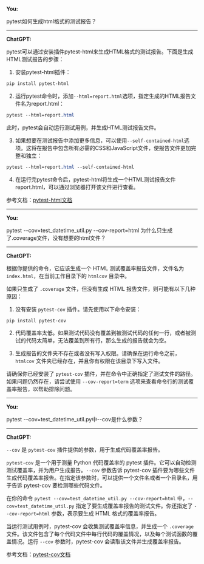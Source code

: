 **You:**

pytest如何生成html格式的测试报告？

* * *

**ChatGPT:**

pytest可以通过安装插件pytest-html来生成HTML格式的测试报告。下面是生成HTML测试报告的步骤：

1.  安装pytest-html插件：

```css
pip install pytest-html
```

2.  运行pytest命令时，添加`--html=report.html`选项，指定生成的HTML报告文件名为report.html：

```css
pytest --html=report.html
```

此时，pytest会自动运行测试用例，并生成HTML测试报告文件。

3.  如果想要在测试报告中添加更多信息，可以使用`--self-contained-html`选项。这将在报告中包含所有必需的CSS和JavaScript文件，使报告文件更加完整和独立：

```css
pytest --html=report.html --self-contained-html
```

4.  在运行完pytest命令后，pytest-html将生成一个HTML测试报告文件report.html，可以通过浏览器打开该文件进行查看。

参考文档：[pytest-html文档](https://pytest-html.readthedocs.io/en/latest/)

* * *

**You:**

pytest --cov=test\_datetime\_util.py --cov-report=html 为什么只生成了.coverage文件，没有想要的html文件？

* * *

**ChatGPT:**

根据你提供的命令，它应该生成一个 HTML 测试覆盖率报告文件，文件名为 `index.html`，在当前工作目录下的 `htmlcov` 目录中。

如果只生成了 `.coverage` 文件，但没有生成 HTML 报告文件，则可能有以下几种原因：

1.  没有安装 `pytest-cov` 插件。请先使用以下命令安装：

```
pip install pytest-cov
```

2.  代码覆盖率太低。如果测试代码没有覆盖到被测试代码的任何一行，或者被测试的代码太简单，无法覆盖到所有行，那么生成的报告就会为空。
    
3.  生成报告的文件夹不存在或者没有写入权限。请确保在运行命令之前，`htmlcov` 文件夹已经存在，并且你有权限在该目录下写入文件。
    

请确保你已经安装了 `pytest-cov` 插件，并在命令中正确指定了测试文件的路径。如果问题仍然存在，请尝试使用 `--cov-report=term` 选项来查看命令行的测试覆盖率报告，以帮助排除问题。

* * *

**You:**

pytest --cov=test\_datetime\_util.py中--cov是什么参数？

* * *

**ChatGPT:**

`--cov` 是 `pytest-cov` 插件提供的参数，用于生成代码覆盖率报告。

`pytest-cov` 是一个用于测量 Python 代码覆盖率的 pytest 插件。它可以自动检测测试覆盖率，并为用户生成报告。`--cov` 参数告诉 pytest-cov 插件要为哪些文件生成代码覆盖率报告。在指定该参数时，可以提供一个文件名或者一个目录名，用于告诉 pytest-cov 要检测哪些代码文件。

在你的命令 `pytest --cov=test_datetime_util.py --cov-report=html` 中，`--cov=test_datetime_util.py` 指定了要生成覆盖率报告的测试文件。你还指定了 `--cov-report=html` 参数，表示要生成 HTML 格式的覆盖率报告。

当运行测试用例时，pytest-cov 会收集测试覆盖率信息，并生成一个 `.coverage` 文件。该文件包含了每个代码文件中每行代码的覆盖情况，以及每个测试函数的覆盖情况。运行 `--cov` 参数时，pytest-cov 会读取该文件并生成覆盖率报告。

参考文档：[pytest-cov文档](https://pytest-cov.readthedocs.io/en/latest/)